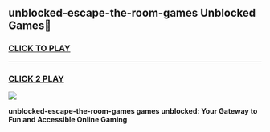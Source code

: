 
## unblocked-escape-the-room-games Unblocked Games👋
<h3>
<a href="https://news.freeplayer.one?title=unblocked-escape-the-room-games&ref=16F">CLICK TO PLAY</a></h3>
<hr>

<h3>
<a href="https://news.freeplayer.one?title=unblocked-escape-the-room-games&ref=16F">CLICK 2 PLAY</a>
  
</h3>

<a href="https://news.freeplayer.one?title=unblocked-escape-the-room-games&ref=16F/"><img src="https://clearcache.store/games.png"></a>


**unblocked-escape-the-room-games games unblocked: Your Gateway to Fun and Accessible Online Gaming**
